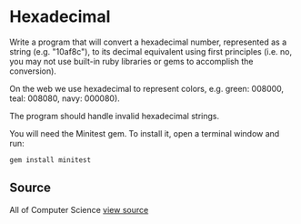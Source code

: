 # Hexadecimal

Write a program that will convert a hexadecimal number, represented as a string (e.g. "10af8c"), to its decimal equivalent using first principles (i.e. no, you may not use built-in ruby libraries or gems to accomplish the conversion).

On the web we use hexadecimal to represent colors, e.g. green: 008000,
teal: 008080, navy: 000080).

The program should handle invalid hexadecimal strings.

You will need the Minitest gem. To install it, open a
terminal window and run:

    gem install minitest

## Source

All of Computer Science [view source](http://www.wolframalpha.com/examples/NumberBases.html)
